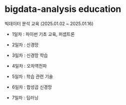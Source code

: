 # bigdata-analysis education
빅데이터 분석 교육 (2025.01.02 ~ 2025.01.16)

- 1일차 : 파이썬 기초 교육, 퍼셉트론

- 2일차 : 신경망

- 3일차 : 신경망 학습

- 4일차 : 오차역전파

- 5일차 : 학습 관련 기술

- 6일차 : 합성곱 신경망

- 7일차 : 딥러닝
